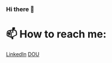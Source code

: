 ### Hi there 👋
# 📫 How to reach me: 
[LinkedIn](https://www.linkedin.com/in/viktoriia-kurhanevych/)
[DOU](https://dou.ua/users/viktoriia-kurhanevych/)
